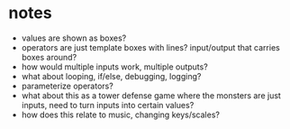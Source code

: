 # notes

- values are shown as boxes?
- operators are just template boxes with lines? input/output that carries boxes around?
- how would multiple inputs work, multiple outputs?
- what about looping, if/else, debugging, logging?
- parameterize operators?
- what about this as a tower defense game where the monsters are just inputs, need to turn inputs into certain values?
- how does this relate to music, changing keys/scales?
